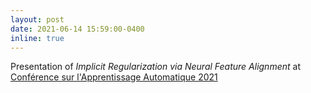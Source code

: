 ```yaml
---
layout: post
date: 2021-06-14 15:59:00-0400
inline: true
---
```


Presentation of _Implicit Regularization via Neural Feature Alignment_ at [Conférence sur l'Apprentissage Automatique 2021](https://cap2021.sciencesconf.org/resource/page/id/8)